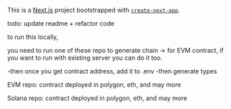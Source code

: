 This is a [Next.js](https://nextjs.org/) project bootstrapped with [`create-next-app`](https://github.com/vercel/next.js/tree/canary/packages/create-next-app).


todo: update readme + refactor code

to run this locally,

you need to run one of these repo to generate chain -> for EVM contract,
if you want to run with existing server you can do it too.

-then once you get contract address, add it to .env
-then generate types

EVM repo:
contract deployed in polygon, eth, and may more

Solana repo:
contract deployed in polygon, eth, and may more
